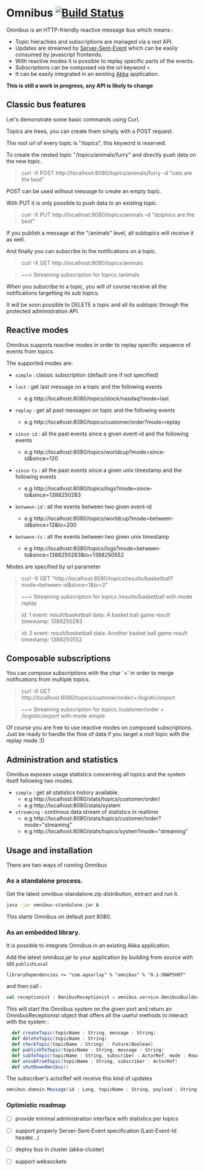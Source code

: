 Omnibus [![Build Status](https://travis-ci.org/agourlay/omnibus.png?branch=master)](https://travis-ci.org/agourlay/omnibus)
=========

Omnibus is an HTTP-friendly reactive message bus which means :

 - Topic hierachies and subscriptions are managed via a rest API.
 - Updates are streamed by [Server-Sent-Event](http://www.html5rocks.com/en/tutorials/eventsource/basics/) which can be easily consumed by javascript frontends. 
 - With reactive modes it is possible to replay specific parts of the events.
 - Subscriptions can be composed via the url keyword `+`.
 - It can be easily integrated in an existing [Akka](http://akka.io/) application.

**This is still a work in progress, any API is likely to change** 
 
## Classic bus features

Let's demonstrate some basic commands using Curl.

Topics are trees, you can create them simply with a POST request.

The root url of every topic is "/topics", this keyword is reserved.

To create the nested topic "/topics/animals/furry" and directly push data on the new topic.

> curl -X POST http://localhost:8080/topics/animals/furry -d "cats are the best"

POST can be used without message to create an empty topic.

With PUT it is only possible to push data to an existing topic.

> curl -X PUT http://localhost:8080/topics/animals -d "dolphins are the best"

If you publish a message at the "/animals" level, all subtopics will receive it as well.

And finally you can subscribe to the notifications on a topic.

> curl -X GET http://localhost:8080/topics/animals

> ~~> Streaming subscription for topics /animals

When you subscribe to a topic, you will of course receive all the notifications targetting its sub topics.

It will be soon possible to DELETE a topic and all its subtopic through the protected administration API. 

## Reactive modes

Omnibus supports reactive modes in order to replay specific sequence of events from topics.

The supported modes are: 

- `simple`   : classic subscription (default one if not specified)

- `last`     : get last message on a topic and the following events
  - e.g http://localhost:8080/topics/stock/nasdaq?mode=last

- `replay`   : get all past messages on topic and the following events
  - e.g http://localhost:8080/topics/customer/order?mode=replay

- `since-id` : all the past events since a given event-id and the following events
  - e.g http://localhost:8080/topics/worldcup?mode=since-id&since=120

- `since-ts` : all the past events since a given unix timestamp and the following events
  - e.g  http://localhost:8080/topics/logs?mode=since-ts&since=1388250283

- `between-id` : all the events between two given event-id 
  - e.g http://localhost:8080/topics/worldcup?mode=between-id&since=12&to=200

- `between-ts` : all the events between two given unix timestamp
  - e.g  http://localhost:8080/topics/logs?mode=between-ts&since=1388250283&to=1388250552

Modes are specified by url parameter
> curl -X GET "http://localhost:8080/topics/results/basketball?mode=between-id&since=1&to=2"

> ~~> Streaming subscription for topics /results/basketball with mode replay

> id: 1
> event: result/basketball
> data: A basket ball game result
> timestamp: 1388250283

> id: 2
> event: result/basketball
> data: Another basket ball game result
> timestamp: 1388250552

## Composable subscriptions

You can compose subscriptions with the char '+' in order to merge notifications from multiple topics.

> curl -X GET http://localhost:8080/topics/customer/order/+/logistic/export

> ~~> Streaming subscription for topics /customer/order + /logistic/export with mode simple

Of course you are free to use reactive modes on composed subscriptions. Just be ready to handle the flow of data if you target a root topic with the replay mode :D

## Administration and statistics

Omnibus exposes usage statistics concerning all topics and the system itself following two modes.

- `simple` : get all statistics history available.
  - e.g  http://localhost:8080/stats/topics/customer/order/
  - e.g  http://localhost:8080/stats/system
- `streaming` : continous data stream of statistics in realtime
  - e.g  http://localhost:8080/stats/topics/customer/order?mode="streaming"
  - e.g  http://localhost:8080/stats/topics/system?mode="streaming"

## Usage and installation

There are two ways of running Omnibus

### As a standalone process.

Get the latest omnibus-standalone.zip distribution, extract and run it.

```sh
java -jar omnibus-standalone.jar &
```

This starts Omnibus on default port 8080.

### As an embedded library.

It is possible to integrate Omnibus in an existing Akka application.

Add the latest omnibus.jar to your application by building from source with sbt `publishLocal`

```
libraryDependencies += "com.agourlay" % "omnibus" % "0.1-SNAPSHOT"
```

and then call :

```scala
val receptionist : OmnibusReceptionist = omnibus.service.OmnibusBuilder.start()
``` 

This will start the Omnibus system on the given port and return an OmnibusReceptionist object that offers all the useful methods to interact with the system :

```scala
  def createTopic(topicName : String, message : String)
  def deleteTopic(topicName : String)
  def checkTopic(topicName : String) : Future[Boolean]
  def publishToTopic(topicName : String, message : String) 
  def subToTopic(topicName : String, subscriber : ActorRef, mode : ReactiveCmd) : Future[Boolean]
  def unsubFromTopic(topicName : String, subscriber : ActorRef)
  def shutDownOmnibus()
```  

The subscriber's actorRef will receive this kind of updates

```scala
omnibus.domain.Message(id : Long, topicName : String, payload : String, timestamp : Long)
```

### Optimistic roadmap

- [ ] provide minimal administration interface with statistics per topics 

- [ ] support properly Server-Sent-Event specification (Last-Event-Id header...)

- [ ] deploy bus in cluster (akka-cluster)

- [ ] support websockets
